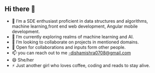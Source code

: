 ## Hi there 👋




- 🔭 I’m a SDE enthusiast proficient in data structures and algorithms, machine learning,front end web development, Angular mobile development.
- 🌱 I’m currently exploring realms of machine learning and AI.
- 👯 I’m looking to collaborate on projects in mentioned domains.
- 🤔 Open for collaborations and inputs form other people.
- 📫 you can reach out to me -dishamishra0708@gmail.com
- 😄 She/her
- ⚡ Just another girl who loves coffee, coding and reads to stay alive.

